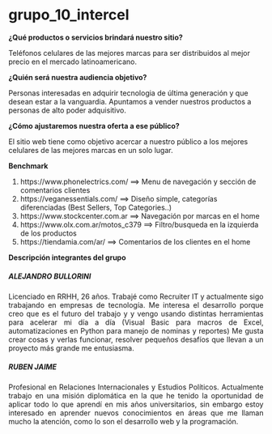 # grupo_10_intercel

<strong> ¿Qué productos o servicios brindará nuestro sitio? </strong>
<p> Teléfonos celulares de las mejores marcas para ser distribuidos al mejor precio en el mercado latinoamericano.</p> 

<strong>¿Quién será nuestra audiencia objetivo?</strong> 
<p> Personas interesadas en adquirir tecnologia de última generación y que desean estar a la vanguardia. Apuntamos a vender nuestros productos a personas de alto poder adquisitivo.</p> 

<strong>¿Cómo ajustaremos nuestra oferta a ese público?</strong>
<p>El sitio web tiene como objetivo acercar a nuestro público a los mejores celulares de las mejores marcas en un solo lugar.</p>

<strong>Benchmark </strong>
<ol>
<li> https://www.phonelectrics.com/      ==> Menu de navegación y sección de comentarios clientes </li>
<li> https://veganessentials.com/        ==> Diseño simple, categorías diferenciadas (Best Sellers, Top Categories..) </li>
<li> https://www.stockcenter.com.ar      ==> Navegación por marcas en el home </li>
<li> https://www.olx.com.ar/motos_c379   ==> Filtro/busqueda en la izquierda de los productos </li>
<li> https://tiendamia.com/ar/           ==> Comentarios de los clientes en el home </li>

</ol>


<strong>Descripción integrantes del grupo </strong>
<h5><strong>ALEJANDRO BULLORINI </strong></h5>
<p align="justify">Licenciado en RRHH, 26 años. Trabajé como Recruiter IT y actualmente sigo trabajando en empresas de tecnología. 
Me interesa el desarrollo porque creo que es el futuro del trabajo y y vengo usando distintas herramientas para acelerar mi día a día (Visual Basic para macros de Excel, automatizaciones en Python para manejo de nominas y reportes)
Me gusta crear cosas y verlas funcionar, resolver pequeños desafíos que llevan a un proyecto más grande me entusiasma.</p>

<h5><strong>RUBEN JAIME</strong></h5>
<p align="justify"> Profesional en Relaciones Internacionales y Estudios Políticos. Actualmente trabajo en una misión diplomática en la que he tenido la oportunidad de aplicar todo lo que aprendí en mis años universitarios, sin embargo estoy interesado en aprender nuevos conocimientos en áreas que me llaman mucho la atención, como lo son el desarrollo web y la programación.</p>
